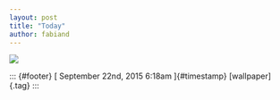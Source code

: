 ```yaml
---
layout: post
title: "Today"
author: fabiand
---
```



![](../media/129619074565.jpg%20)

::: {#footer}
[ September 22nd, 2015 6:18am ]{#timestamp} [wallpaper]{.tag}
:::

